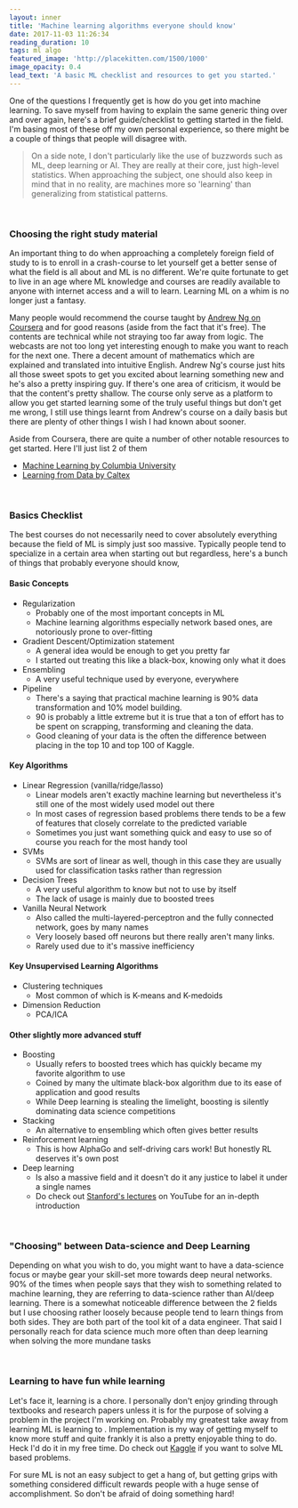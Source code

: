 ```yaml
---
layout: inner
title: 'Machine learning algorithms everyone should know'
date: 2017-11-03 11:26:34
reading_duration: 10
tags: ml algo
featured_image: 'http://placekitten.com/1500/1000'
image_opacity: 0.4
lead_text: 'A basic ML checklist and resources to get you started.'
---
```


One of the questions I frequently get is how do you get into machine learning. To save myself from having to explain the same generic thing over and over again, here's a brief guide/checklist to getting started in the field. I'm basing most of these off my own personal experience, so there might be a couple of things that people will disagree with.

> On a side note, I don't particularly like the use of buzzwords such as ML, deep learning or AI. They are really at their core, just high-level statistics. When approaching the subject, one should also keep in mind that in no reality, are machines more so 'learning' than generalizing from statistical patterns.

<br>

### Choosing the right study material
An important thing to do when approaching a completely foreign field of study to is to enroll in a crash-course to let yourself get a better sense of what the field is all about and ML is no different. We're quite fortunate to get to live in an age where ML knowledge and courses are readily available to anyone with internet access and a will to learn. Learning ML on a whim is no longer just a fantasy.

Many people would recommend the course taught by [Andrew Ng on Coursera](https://www.coursera.org/learn/machine-learning/home/welcome) and for good reasons (aside from the fact that it's free). The contents are technical while not straying too far away from logic. The webcasts are not too long yet interesting enough to make you want to reach for the next one. There a decent amount of mathematics which are explained and translated into intuitive English. Andrew Ng's course just hits all those sweet spots to get you excited about learning something new and he's also a pretty inspiring guy. If there's one area of criticism, it would be that the content's pretty shallow. The course only serve as a platform to allow you get started learning some of the truly useful things but don't get me wrong, I still use things learnt from Andrew's course on a daily basis but there are plenty of other things I wish I had known about sooner.

Aside from Coursera, there are quite a number of other notable resources to get started. Here I'll just list 2 of them
- [Machine Learning by Columbia University](https://www.class-central.com/mooc/7231/edx-machine-learning)
- [Learning from Data by Caltex](https://work.caltech.edu/telecourse.html)

<br>

### Basics Checklist
The best courses do not necessarily need to cover absolutely everything because the field of ML is simply just soo massive. Typically people tend to specialize in a certain area when starting out but regardless, here's a bunch of things that probably everyone should know,

#### Basic Concepts
- Regularization
  - Probably one of the most important concepts in ML
  - Machine learning algorithms especially network based ones, are notoriously prone to over-fitting
- Gradient Descent/Optimization statement
  - A general idea would be enough to get you pretty far
  - I started out treating this like a black-box, knowing only what it does
- Ensembling
  - A very useful technique used by everyone, everywhere
- Pipeline
  - There's a saying that practical machine learning is 90% data transformation and 10% model building.
  - 90 is probably a little extreme but it is true that a ton of effort has to be spent on scrapping, transforming and cleaning the data.
  - Good cleaning of your data is the often the difference between placing in the top 10 and top 100 of Kaggle.

#### Key Algorithms
- Linear Regression (vanilla/ridge/lasso)
  - Linear models aren't exactly machine learning but nevertheless it's still one of the most widely used model out there
  - In most cases of regression based problems there tends to be a few of features that closely correlate to the predicted variable
  - Sometimes you just want something quick and easy to use so of course you reach for the most handy tool
- SVMs
  - SVMs are sort of linear as well, though in this case they are usually used for classification tasks rather than regression
- Decision Trees
  - A very useful algorithm to know but not to use by itself
  - The lack of usage is mainly due to boosted trees
- Vanilla Neural Network
  - Also called the multi-layered-perceptron and the fully connected network, goes by many names
  - Very loosely based off neurons but there really aren't many links.
  - Rarely used due to it's massive inefficiency

#### Key Unsupervised Learning Algorithms
- Clustering techniques
  - Most common of which is K-means and K-medoids
- Dimension Reduction
  - PCA/ICA

#### Other slightly more advanced stuff
- Boosting
  - Usually refers to boosted trees which has quickly became my favorite algorithm to use
  - Coined by many the ultimate black-box algorithm due to its ease of application and good results
  - While Deep learning is stealing the limelight, boosting is silently dominating data science competitions
- Stacking
  - An alternative to ensembling which often gives better results
- Reinforcement learning
  - This is how AlphaGo and self-driving cars work! But honestly RL deserves it's own post
- Deep learning
  - Is also a massive field and it doesn't do it any justice to label it under a single names
  - Do check out [Stanford's lectures](https://l.facebook.com/l.php?u=https%3A%2F%2Fwww.youtube.com%2Fplaylist%3Flist%3DPL3FW7Lu3i5JvHM8ljYj-zLfQRF3EO8sYv&h=ATOYUU1ZU9ODP5JuXmx5EfyvZEACVl8S3GrQBlztkcLUIP3py4AOdR16VQiRQQWYtAfHchtOdQIWMSCQfeIcW2RwIzS8Nf7UciZQu0VqwnwTzU3M8hPz35dd29JLNDAzP_9G3Udj1rkraw) on YouTube for an in-depth introduction

<br>

### "Choosing" between Data-science and Deep Learning
Depending on what you wish to do, you might want to have a data-science focus or maybe gear your skill-set more towards deep neural networks. 90% of the times when people says that they wish to something related to machine learning, they are referring to data-science rather than AI/deep learning. There is a somewhat noticeable difference between the 2 fields but I use choosing rather loosely because people tend to learn things from both sides. They are both part of the tool kit of a data engineer. That said I personally reach for data science much more often than deep learning when solving the more mundane tasks

<br>

### Learning to have fun while learning
Let's face it, learning is a chore. I personally don't enjoy grinding through textbooks and research papers unless it is for the purpose of solving a problem in the project I'm working on. Probably my greatest take away from learning ML is learning to . Implementation is my way of getting myself to know more stuff and quite frankly it is also a pretty enjoyable thing to do. Heck I'd do it in my free time. Do check out [Kaggle](https://www.kaggle.com/) if you want to solve ML based problems.

For sure ML is not an easy subject to get a hang of, but getting grips with something considered difficult rewards people with a huge sense of accomplishment. So don't be afraid of doing something hard!
